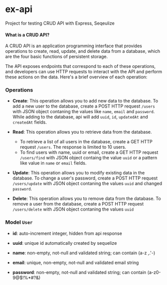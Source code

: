 # ex-api

Project for testing CRUD API with Express, Seqeulize

#### What is a CRUD API?

A CRUD API is an application programming interface that provides operations to create, read, update, and delete data from a database, which are the four basic functions of persistent storage.

The API exposes endpoints that correspond to each of these operations, and developers can use HTTP requests to interact with the API and perform these actions on the data. Here's a brief overview of each operation:

### Operations

- **Create**: This operation allows you to add new data to the database. To add a new user to the database, create a POST HTTP request `/users` with JSON object contaning the values like `name`, `email` and `password`. While adding to the database, api will add `uuid`, `id`, `updatedAt` and `createdAt` fields.

- **Read**: This operation allows you to retrieve data from the database.

  - To retrieve a list of all users in the database, create a GET HTTP request `/users`. The response is limited to 10 users.
  - To find users with name, uuid or email, create a GET HTTP request `/users/find` with JSON object containg the value `uuid` or a pattern like value in `name` or `email` fields.

- **Update**: This operation allows you to modify existing data in the database. To change a user's password, create a POST HTTP request `/users/update` with JSON object contaning the values `uuid` and changed `password`.

- **Delete**: This operation allows you to remove data from the database. To remove a user from the database, create a POST HTTP request `/users/delete` with JSON object contaning the values `uuid`

### Model `User`

- **id**: auto-increment integer, hidden from api response

- **uuid**: unique id automatically created by sequelize

- **name**: non-empty, not-null and validated string; can contain (a-z ,.'-)

- **email**: unique, non-empty, not-null and validated email string

- **password**: non-empty, not-null and validated string; can contain (a-z0-9@$!%\*#?&)
